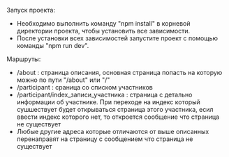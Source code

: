 Запуск проекта:
- Необходимо выполнить команду "npm install" в корневой директории проекта, чтобы установить все зависимости. 
- После установки всех зависимостей запустите проект с помощью команды "npm run dev".

Маршруты:
- /about : страница описания, основная страница попасть на которую можно по пути "/about" или "/" 
- /participant : сраница со списком участников
- /participant/index_записи_участника : страница с детально информации об участнике. При переходе на индекс который сушшествует будет открываться страница этого участника, есил ввести индекс которого нет, то откроется сообщение что страница не существует
- Любые другие адреса которые отличаются от выше описанных перенаправят на страницу с сообщением что страница не существует
